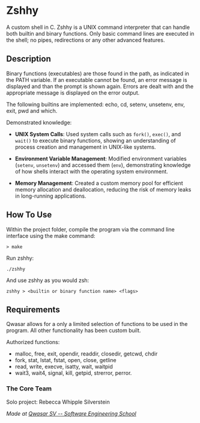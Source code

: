 # Zshhy
A custom shell in C. Zshhy is a UNIX command interpreter that can handle both builtin and binary functions. Only basic command lines are executed in the shell; no pipes, redirections or any other advanced features. 

## Description
Binary functions (executables) are those found in the path, as indicated in the PATH variable. If an executable cannot be found, an error message is displayed and than the prompt is shown again. Errors are dealt with and the appropriate message is displayed on the error output. 

The following builtins are implemented: echo, cd, setenv, unsetenv, env, exit, pwd and which.

Demonstrated knowledge:

- **UNIX System Calls**: Used system calls such as `fork()`, `exec()`, and `wait()` to execute binary functions, showing an understanding of process creation and management in UNIX-like systems.

- **Environment Variable Management**: Modified environment variables (`setenv`, `unsetenv`) and accessed them (`env`), demonstrating knowledge of how shells interact with the operating system environment.

- **Memory Management**: Created a custom memory pool for efficient memory allocation and deallocation, reducing the risk of memory leaks in long-running applications.


## How To Use
Within the project folder, compile the program via the command line interface using the make command:
```
> make
```
Run zshhy:
```
./zshhy
```
And use zshhy as you would zsh:
```
zshhy > <builtin or binary function name> <flags>
```

## Requirements
Qwasar allows for a only a limited selection of functions to be used in the program. All other functionality has been custom built.

Authorized functions:
* malloc, free, exit, opendir, readdir, closedir, getcwd, chdir
* fork, stat, lstat, fstat, open, close, getline
* read, write, execve, isatty, wait, waitpid
* wait3, wait4, signal, kill, getpid, strerror, perror.


### The Core Team
Solo project:
Rebecca Whipple Silverstein

<span><i>Made at <a href='https://qwasar.io'>Qwasar SV -- Software Engineering School</a></i></span>
